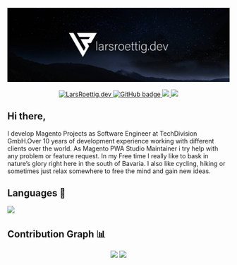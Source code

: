 ![header](https://raw.githubusercontent.com/larsroettig/larsroettig/master/images/Twitter_Header.jpg)


<p align="center">
  <a href="https://larsroettig.dev">
  <img src="https://img.shields.io/badge/-larsroettig.dev-%23000?logo=React&style=for-the-badge" alt="LarsRoettig.dev"/>
  </a>
  <a href="https://github.com/larsroettig?tab=followers">
    <img src="https://img.shields.io/github/followers/larsroettig?label=Followers&logo=GitHub&style=for-the-badge" alt="GitHub badge" />
  </a>
  <a href="http://twitter.com/larsroettig">
    <img src="https://img.shields.io/twitter/follow/larsroettig?label=Twitter&logo=twitter&style=for-the-badge" />
  </a>
  <a href="http://youtube.com/LarsRoettig?sub_confirmation=1">
    <img src="https://img.shields.io/youtube/channel/views/UChc7jbOW4s_DRyS56zwD-cQ??label=YouTube&logo=YouTube&style=for-the-badge" />
  </a>
</p>

## Hi there,

I develop Magento Projects as Software Engineer at TechDivision GmbH.Over 10 years of development experience working with different clients over the world. 
As Magento PWA Studio Maintainer i try help with any problem or feature request.
In my Free time I really like to bask in nature’s glory right here in the south of Bavaria. 
I also like cycling, hiking or sometimes just relax somewhere to free the mind and gain new ideas.

## Languages 📝
<img
     src="https://github-readme-stats.vercel.app/api/top-langs/?username=larsroettig&layout=compact&theme=tokyonight"
     />
     
## Contribution Graph 📊
<p align="center">
  <img width="48%" src="https://github-readme-stats.vercel.app/api?username=larsroettig&show_icons=true&theme=tokyonight" />
  <img width="48%" src="https://github-readme-streak-stats.herokuapp.com/?user=larsroettig&theme=tokyonight" />
</p>


                                                                                                          
